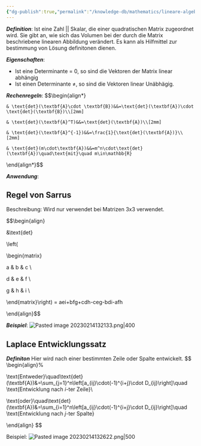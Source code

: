```yaml
---
{"dg-publish":true,"permalink":"/knowledge-db/mathematics/lineare-algebra/determinanten/","noteIcon":""}
---
```


***Definition***:
Ist eine Zahl || Skalar, die einer quadratischen Matrix zugeordnet wird. Sie gibt an, wie sich das Volumen bei der durch die Matrix beschriebene linearen Abbildung verändert. Es kann als Hilfmittel zur bestimmung von Lösung definitonen dienen.

***Eigenschaften***:
- Ist eine Determinante = 0, so sind die Vektoren der Matrix linear abhängig
- Ist einen Determinante $\neq$, so sind die Vektoren linear Unäbhägig.

***Rechenregeln***:
$$\begin{align*}

	& \text{det}(\textbf{A}\cdot \textbf{B})&&=\text{det}(\textbf{A})\cdot \text{det}(\textbf{B})\\[2mm]

	& \text{det}(\textbf{A}^T)&&=\text{det}(\textbf{A})\\[2mm]

	& \text{det}(\textbf{A}^{-1})&&=\frac{1}{\text{det}(\textbf{A})}\\[2mm]

	& \text{det}(m\cdot\textbf{A})&&=m^n\cdot\text{det}(\textbf{A})\quad\text{mit}\quad m\in\mathbb{R}

\end{align*}$$

***Anwendung***:


## Regel von Sarrus
Beschreibung:
Wird nur verwendet bei Matrizen 3x3 verwendet.

$$\begin{align}

&\text{det}

\left(

\begin{matrix}

a & b & c \\

d & e & f \\

g & h & i \\

\end{matrix}\right) = aei+bfg+cdh-ceg-bdi-afh

\end{align}$$

***Beispiel***:
![Pasted image 20230214132133.png|400](/img/user/Files/Pictures/Pasted%20image%2020230214132133.png)

## Laplace Entwicklungssatz

***Definiton***
Hier wird nach einer bestimmten Zeile oder Spalte entwickelt.
$$
\begin{align}%

\text{Entweder}\quad\text{det}(\textbf{A})&=\sum_{j=1}^n\left[a_{ij}\cdot(-1)^{i+j}\cdot D_{ij}\right]\quad \text{Entwicklung nach $i$-ter Zeile}\\

\text{oder}\quad\text{det}(\textbf{A})&=\sum_{i=1}^n\left[a_{ij}\cdot(-1)^{i+j}\cdot D_{ij}\right]\quad \text{Entwicklung nach $j$-ter Spalte}

\end{align}
$$

Beispiel:
![Pasted image 20230214132622.png|500](/img/user/Files/Pictures/Pasted%20image%2020230214132622.png)

